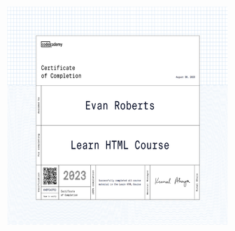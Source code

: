 <img src="Certificates-of-Completion/Learn-HTML.png" width="600" height="500" alt="Learn HTML Certificate">
